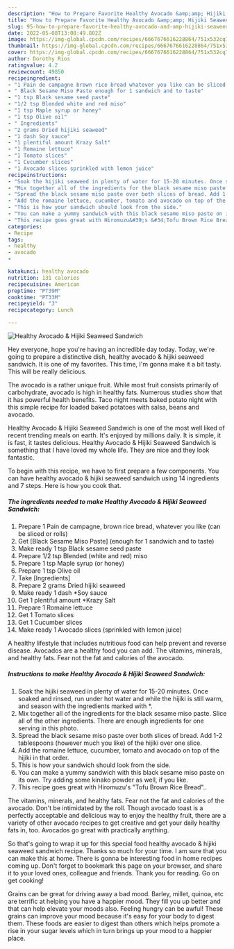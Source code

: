 ```yaml
---
description: "How to Prepare Favorite Healthy Avocado &amp;amp; Hijiki Seaweed Sandwich"
title: "How to Prepare Favorite Healthy Avocado &amp;amp; Hijiki Seaweed Sandwich"
slug: 95-how-to-prepare-favorite-healthy-avocado-and-amp-hijiki-seaweed-sandwich
date: 2022-05-08T13:08:49.802Z
image: https://img-global.cpcdn.com/recipes/6667676616228864/751x532cq70/healthy-avocado-hijiki-seaweed-sandwich-recipe-main-photo.jpg
thumbnail: https://img-global.cpcdn.com/recipes/6667676616228864/751x532cq70/healthy-avocado-hijiki-seaweed-sandwich-recipe-main-photo.jpg
cover: https://img-global.cpcdn.com/recipes/6667676616228864/751x532cq70/healthy-avocado-hijiki-seaweed-sandwich-recipe-main-photo.jpg
author: Dorothy Rios
ratingvalue: 4.2
reviewcount: 49850
recipeingredient:
- "1 Pain de campagne brown rice bread whatever you like can be sliced or rolls"
- " Black Sesame Miso Paste enough for 1 sandwich and to taste"
- "1 tsp Black sesame seed paste"
- "1/2 tsp Blended white and red miso"
- "1 tsp Maple syrup or honey"
- "1 tsp Olive oil"
- " Ingredients"
- "2 grams Dried hijiki seaweed"
- "1 dash Soy sauce"
- "1 plentiful amount Krazy Salt"
- "1 Romaine lettuce"
- "1 Tomato slices"
- "1 Cucumber slices"
- "1 Avocado slices sprinkled with lemon juice"
recipeinstructions:
- "Soak the hijiki seaweed in plenty of water for 15-20 minutes. Once soaked and rinsed, run under hot water and while the hijiki is still warm, and season with the ingredients marked with *."
- "Mix together all of the ingredients for the black sesame miso paste. Slice all of the other ingredients. There are enough ingredients for one serving in this photo."
- "Spread the black sesame miso paste over both slices of bread. Add 1-2 tablespoons (however much you like) of the hijiki over one slice."
- "Add the romaine lettuce, cucumber, tomato and avocado on top of the hijiki in that order."
- "This is how your sandwich should look from the side."
- "You can make a yummy sandwich with this black sesame miso paste on its own. Try adding some kinako powder as well, if you like."
- "This recipe goes great with Hiromuzu&#39;s &#34;Tofu Brown Rice Bread&#34;.."
categories:
- Recipe
tags:
- healthy
- avocado
- 

katakunci: healthy avocado  
nutrition: 131 calories
recipecuisine: American
preptime: "PT39M"
cooktime: "PT33M"
recipeyield: "3"
recipecategory: Lunch

---
```



![Healthy Avocado &amp; Hijiki Seaweed Sandwich](https://img-global.cpcdn.com/recipes/6667676616228864/751x532cq70/healthy-avocado-hijiki-seaweed-sandwich-recipe-main-photo.jpg)

Hey everyone, hope you're having an incredible day today. Today, we're going to prepare a distinctive dish, healthy avocado &amp; hijiki seaweed sandwich. It is one of my favorites. This time, I'm gonna make it a bit tasty. This will be really delicious.

The avocado is a rather unique fruit. While most fruit consists primarily of carbohydrate, avocado is high in healthy fats. Numerous studies show that it has powerful health benefits. Taco night meets baked potato night with this simple recipe for loaded baked potatoes with salsa, beans and avocado.

Healthy Avocado &amp; Hijiki Seaweed Sandwich is one of the most well liked of recent trending meals on earth. It's enjoyed by millions daily. It is simple, it is fast, it tastes delicious. Healthy Avocado &amp; Hijiki Seaweed Sandwich is something that I have loved my whole life. They are nice and they look fantastic.


To begin with this recipe, we have to first prepare a few components. You can have healthy avocado &amp; hijiki seaweed sandwich using 14 ingredients and 7 steps. Here is how you cook that.

<!--inarticleads1-->

##### The ingredients needed to make Healthy Avocado &amp; Hijiki Seaweed Sandwich:

1. Prepare 1 Pain de campagne, brown rice bread, whatever you like (can be sliced or rolls)
1. Get  [Black Sesame Miso Paste] (enough for 1 sandwich and to taste)
1. Make ready 1 tsp Black sesame seed paste
1. Prepare 1/2 tsp Blended (white and red) miso
1. Prepare 1 tsp Maple syrup (or honey)
1. Prepare 1 tsp Olive oil
1. Take  [Ingredients]
1. Prepare 2 grams Dried hijiki seaweed
1. Make ready 1 dash *Soy sauce
1. Get 1 plentiful amount *Krazy Salt
1. Prepare 1 Romaine lettuce
1. Get 1 Tomato slices
1. Get 1 Cucumber slices
1. Make ready 1 Avocado slices (sprinkled with lemon juice)


A healthy lifestyle that includes nutritious food can help prevent and reverse disease. Avocados are a healthy food you can add. The vitamins, minerals, and healthy fats. Fear not the fat and calories of the avocado. 

<!--inarticleads2-->

##### Instructions to make Healthy Avocado &amp; Hijiki Seaweed Sandwich:

1. Soak the hijiki seaweed in plenty of water for 15-20 minutes. Once soaked and rinsed, run under hot water and while the hijiki is still warm, and season with the ingredients marked with *.
1. Mix together all of the ingredients for the black sesame miso paste. Slice all of the other ingredients. There are enough ingredients for one serving in this photo.
1. Spread the black sesame miso paste over both slices of bread. Add 1-2 tablespoons (however much you like) of the hijiki over one slice.
1. Add the romaine lettuce, cucumber, tomato and avocado on top of the hijiki in that order.
1. This is how your sandwich should look from the side.
1. You can make a yummy sandwich with this black sesame miso paste on its own. Try adding some kinako powder as well, if you like.
1. This recipe goes great with Hiromuzu&#39;s &#34;Tofu Brown Rice Bread&#34;..


The vitamins, minerals, and healthy fats. Fear not the fat and calories of the avocado. Don&#39;t be intimidated by the roll. Though avocado toast is a perfectly acceptable and delicious way to enjoy the healthy fruit, there are a variety of other avocado recipes to get creative and get your daily healthy fats in, too. Avocados go great with practically anything. 

So that's going to wrap it up for this special food healthy avocado &amp; hijiki seaweed sandwich recipe. Thanks so much for your time. I am sure that you can make this at home. There is gonna be interesting food in home recipes coming up. Don't forget to bookmark this page on your browser, and share it to your loved ones, colleague and friends. Thank you for reading. Go on get cooking!

Grains can be great for driving away a bad mood. Barley, millet, quinoa, etc are terrific at helping you have a happier mood. They fill you up better and that can help elevate your moods also. Feeling hungry can be awful! These grains can improve your mood because it's easy for your body to digest them. These foods are easier to digest than others which helps promote a rise in your sugar levels which in turn brings up your mood to a happier place.
